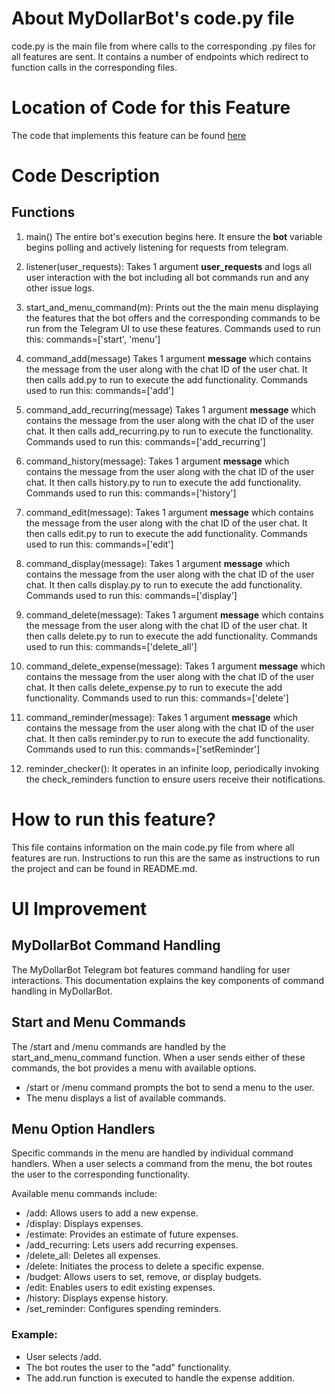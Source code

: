 # About MyDollarBot's code.py file
code.py is the main file from where calls to the corresponding .py files for all features are sent. It contains a number of endpoints which redirect to function calls in the corresponding files. 

# Location of Code for this Feature
The code that implements this feature can be found [here](https://github.com/rrajpuro/DollarBot/blob/feature/setReminder/code/code.py)

# Code Description
## Functions

1. main()
The entire bot's execution begins here. It ensure the **bot** variable begins polling and actively listening for requests from telegram.

2. listener(user_requests):
Takes 1 argument **user_requests** and logs all user interaction with the bot including all bot commands run and any other issue logs.

3. start_and_menu_command(m):
Prints out the the main menu displaying the features that the bot offers and the corresponding commands to be run from the Telegram UI to use these features. Commands used to run this: commands=['start', 'menu']

4. command_add(message)
Takes 1 argument **message** which contains the message from the user along with the chat ID of the user chat. It then calls add.py to run to execute the add functionality. Commands used to run this: commands=['add']

5. command_add_recurring(message)
Takes 1 argument **message** which contains the message from the user along with the chat ID of the user chat. It then calls add_recurring.py to run to execute the functionality. Commands used to run this: commands=['add_recurring']

6. command_history(message):
Takes 1 argument **message** which contains the message from the user along with the chat ID of the user chat. It then calls history.py to run to execute the add functionality. Commands used to run this: commands=['history']

7. command_edit(message):
Takes 1 argument **message** which contains the message from the user along with the chat ID of the user chat. It then calls edit.py to run to execute the add functionality. Commands used to run this: commands=['edit']

8. command_display(message):
Takes 1 argument **message** which contains the message from the user along with the chat ID of the user chat. It then calls display.py to run to execute the add functionality. Commands used to run this: commands=['display']

9. command_delete(message):
Takes 1 argument **message** which contains the message from the user along with the chat ID of the user chat. It then calls delete.py to run to execute the add functionality. Commands used to run this: commands=['delete_all']

10. command_delete_expense(message):
Takes 1 argument **message** which contains the message from the user along with the chat ID of the user chat. It then calls delete_expense.py to run to execute the add functionality. Commands used to run this: commands=['delete']

11. command_reminder(message):
Takes 1 argument **message** which contains the message from the user along with the chat ID of the user chat. It then calls reminder.py to run to execute the add functionality. Commands used to run this: commands=['setReminder']

12. reminder_checker():
It operates in an infinite loop, periodically invoking the check_reminders function to ensure users receive their notifications.

# How to run this feature?
This file contains information on the main code.py file from where all features are run. Instructions to run this are the same as instructions to run the project and can be found in README.md.


# UI Improvement 
## MyDollarBot Command Handling

The MyDollarBot Telegram bot features command handling for user interactions. This documentation explains the key components of command handling in MyDollarBot.

## Start and Menu Commands
The /start and /menu commands are handled by the start_and_menu_command function. When a user sends either of these commands, the bot provides a menu with available options.

- /start or /menu command prompts the bot to send a menu to the user.
- The menu displays a list of available commands.

## Menu Option Handlers
Specific commands in the menu are handled by individual command handlers. When a user selects a command from the menu, the bot routes the user to the corresponding functionality.

Available menu commands include:

- /add: Allows users to add a new expense.
- /display: Displays expenses.
- /estimate: Provides an estimate of future expenses.
- /add_recurring: Lets users add recurring expenses.
- /delete_all: Deletes all expenses.
- /delete: Initiates the process to delete a specific expense.
- /budget: Allows users to set, remove, or display budgets.
- /edit: Enables users to edit existing expenses.
- /history: Displays expense history.
- /set_reminder: Configures spending reminders.

### Example:
- User selects /add.
- The bot routes the user to the "add" functionality.
- The add.run function is executed to handle the expense addition.